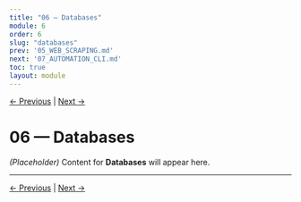 ```yaml
---
title: "06 — Databases"
module: 6
order: 6
slug: "databases"
prev: '05_WEB_SCRAPING.md'
next: '07_AUTOMATION_CLI.md'
toc: true
layout: module
---
```

[← Previous](05_WEB_SCRAPING.md) | [Next →](07_AUTOMATION_CLI.md)

# 06 — Databases

*(Placeholder)* Content for **Databases** will appear here.

---

[← Previous](05_WEB_SCRAPING.md) | [Next →](07_AUTOMATION_CLI.md)
